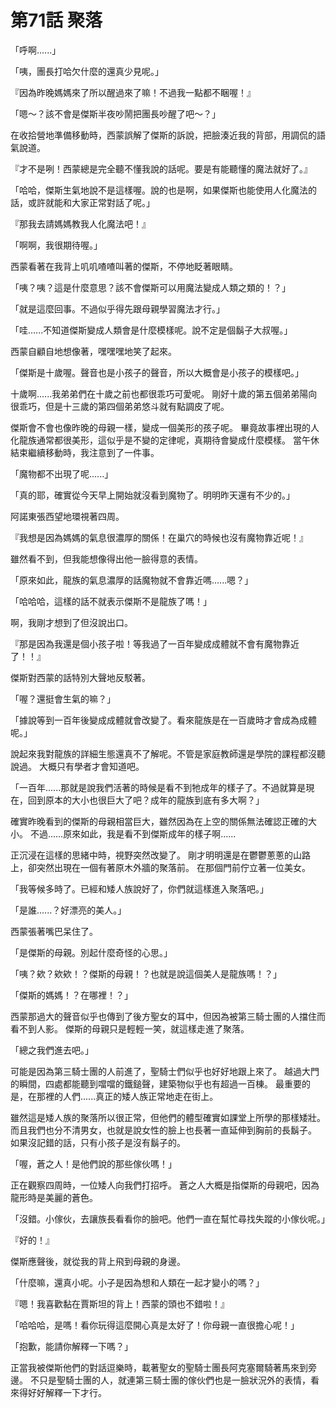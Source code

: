 # 第71話 聚落

「呼啊......」

「咦，團長打哈欠什麼的還真少見呢。」

『因為昨晚媽媽來了所以醒過來了嘛！不過我一點都不睏喔！』

「嗯～？該不會是傑斯半夜吵鬧把團長吵醒了吧～？」

在收拾營地準備移動時，西蒙誤解了傑斯的訴說，把臉湊近我的背部，用調侃的語氣說道。

『才不是咧！西蒙總是完全聽不懂我說的話呢。要是有能聽懂的魔法就好了。』

「哈哈，傑斯生氣地說不是這樣喔。說的也是啊，如果傑斯也能使用人化魔法的話，或許就能和大家正常對話了呢。」

『那我去請媽媽教我人化魔法吧！』

「啊啊，我很期待喔。」

西蒙看著在我背上叽叽喳喳叫著的傑斯，不停地眨著眼睛。

「咦？咦？這是什麼意思？該不會傑斯可以用魔法變成人類之類的！？」

「就是這麼回事。不過似乎得先跟母親學習魔法才行。」

「哇......不知道傑斯變成人類會是什麼模樣呢。說不定是個鬍子大叔喔。」

西蒙自顧自地想像著，嘿嘿嘿地笑了起來。

「傑斯是十歲喔。聲音也是小孩子的聲音，所以大概會是小孩子的模樣吧。」

十歲啊......我弟弟們在十歲之前也都很乖巧可愛呢。
剛好十歲的第五個弟弟陽向很乖巧，但是十三歲的第四個弟弟悠斗就有點調皮了呢。

傑斯會不會也像昨晚的母親一樣，變成一個美形的孩子呢。
畢竟故事裡出現的人化龍族通常都很美形，這似乎是不變的定律呢，真期待會變成什麼模樣。
當午休結束繼續移動時，我注意到了一件事。

「魔物都不出現了呢......」

「真的耶，確實從今天早上開始就沒看到魔物了。明明昨天還有不少的。」

阿諾東張西望地環視著四周。

『我想是因為媽媽的氣息很濃厚的關係！在巢穴的時候也沒有魔物靠近呢！』

雖然看不到，但我能想像得出他一臉得意的表情。

「原來如此，龍族的氣息濃厚的話魔物就不會靠近嗎......嗯？」

「哈哈哈，這樣的話不就表示傑斯不是龍族了嗎！」

啊，我剛才想到了但沒說出口。

『那是因為我還是個小孩子啦！等我過了一百年變成成體就不會有魔物靠近了！！』

傑斯對西蒙的話特別大聲地反駁著。

「喔？還挺會生氣的嘛？」

「據說等到一百年後變成成體就會改變了。看來龍族是在一百歲時才會成為成體呢。」

說起來我對龍族的詳細生態還真不了解呢。不管是家庭教師還是學院的課程都沒聽說過。
大概只有學者才會知道吧。

「一百年......那就是說我們活著的時候是看不到牠成年的樣子了。不過就算是現在，回到原本的大小也很巨大了吧？成年的龍族到底有多大啊？」

確實昨晚看到的傑斯的母親相當巨大，雖然因為在上空的關係無法確認正確的大小。
不過......原來如此，我是看不到傑斯成年的樣子啊......

正沉浸在這樣的思緒中時，視野突然改變了。
剛才明明還是在鬱鬱蔥蔥的山路上，卻突然出現在一個有著原木外牆的聚落前。
在那個門前佇立著一位美女。

「我等候多時了。已經和矮人族說好了，你們就這樣進入聚落吧。」

「是誰......？好漂亮的美人。」

西蒙張著嘴巴呆住了。

「是傑斯的母親。別起什麼奇怪的心思。」

「咦？欸？欸欸！？傑斯的母親！？也就是說這個美人是龍族嗎！？」

「傑斯的媽媽！？在哪裡！？」

西蒙那過大的聲音似乎也傳到了後方聖女的耳中，但因為被第三騎士團的人擋住而看不到人影。
傑斯的母親只是輕輕一笑，就這樣走進了聚落。

「總之我們進去吧。」

可能是因為第三騎士團的人前進了，聖騎士們似乎也好好地跟上來了。
越過大門的瞬間，四處都能聽到噹噹的鐵鎚聲，建築物似乎也有超過一百棟。
最重要的是，在那裡的人們......真正的矮人族正常地走在街上。

雖然這是矮人族的聚落所以很正常，但他們的體型確實如課堂上所學的那樣矮壯。而且我們也分不清男女，也就是說女性的臉上也長著一直延伸到胸前的長鬍子。
如果沒記錯的話，只有小孩子是沒有鬍子的。

「喔，蒼之人！是他們說的那些傢伙嗎！」

正在觀察四周時，一位矮人向我們打招呼。
蒼之人大概是指傑斯的母親吧，因為龍形時是美麗的蒼色。

「沒錯。小傢伙，去讓族長看看你的臉吧。他們一直在幫忙尋找失蹤的小傢伙呢。」

『好的！』

傑斯應聲後，就從我的背上飛到母親的身邊。

「什麼嘛，還真小呢。小子是因為想和人類在一起才變小的嗎？」

『嗯！我喜歡黏在賈斯坦的背上！西蒙的頭也不錯啦！』

「哈哈哈，是嗎！看你玩得這麼開心真是太好了！你母親一直很擔心呢！」

「抱歉，能請你解釋一下嗎？」

正當我被傑斯他們的對話逗樂時，載著聖女的聖騎士團長阿克塞爾騎著馬來到旁邊。
不只是聖騎士團的人，就連第三騎士團的傢伙們也是一臉狀況外的表情，看來得好好解釋一下才行。